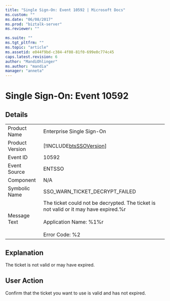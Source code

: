 ```yaml
---
title: "Single Sign-On: Event 10592 | Microsoft Docs"
ms.custom: ""
ms.date: "06/08/2017"
ms.prod: "biztalk-server"
ms.reviewer: ""

ms.suite: ""
ms.tgt_pltfrm: ""
ms.topic: "article"
ms.assetid: e044f9bd-c384-4f08-81f0-699e0c774c45
caps.latest.revision: 6
author: "MandiOhlinger"
ms.author: "mandia"
manager: "anneta"
---
```

# Single Sign-On: Event 10592
## Details  
  
|                 |                                                                                                                                                    |
|-----------------|----------------------------------------------------------------------------------------------------------------------------------------------------|
|  Product Name   |                                                             Enterprise Single Sign-On                                                              |
| Product Version |                                             [!INCLUDE[btsSSOVersion](../includes/btsssoversion-md.md)]                                             |
|    Event ID     |                                                                       10592                                                                        |
|  Event Source   |                                                                       ENTSSO                                                                       |
|    Component    |                                                                        N/A                                                                         |
|  Symbolic Name  |                                                           SSO_WARN_TICKET_DECRYPT_FAILED                                                           |
|  Message Text   | The ticket could not be decrypted. The ticket is not valid or it may have expired.%r<br /><br /> Application Name: %1%r<br /><br /> Error Code: %2 |
  
## Explanation  
 The ticket is not valid or may have expired.  
  
## User Action  
 Confirm that the ticket you want to use is valid and has not expired.